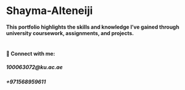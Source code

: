 # Shayma-Alteneiji 


<b> This portfolio highlights the skills and knowledge I’ve gained through university coursework, assignments, and projects.  </b>







#
<h4> 🤳 Connect with me:</h4>



<h5> 100063072@ku.ac.ae</h5>
<h5> +971568959611</h5>
